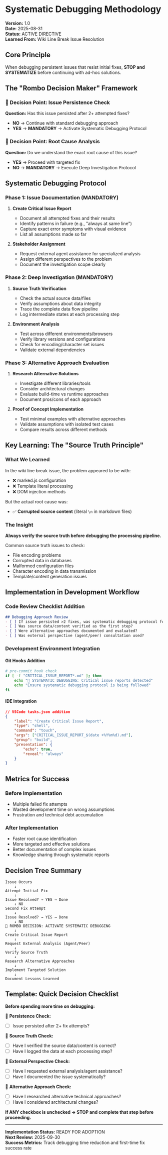 # Systematic Debugging Methodology

**Version:** 1.0  
**Date:** 2025-08-31  
**Status:** ACTIVE DIRECTIVE  
**Learned From:** Wiki Line Break Issue Resolution

## Core Principle

When debugging persistent issues that resist initial fixes, **STOP and SYSTEMATIZE** before continuing with ad-hoc solutions.

## The "Rombo Decision Maker" Framework

### 🔶 Decision Point: Issue Persistence Check

**Question:** Has this issue persisted after 2+ attempted fixes?

- **NO** → Continue with standard debugging approach
- **YES** → **MANDATORY** → Activate Systematic Debugging Protocol

### 🔶 Decision Point: Root Cause Analysis

**Question:** Do we understand the exact root cause of this issue?

- **YES** → Proceed with targeted fix
- **NO** → **MANDATORY** → Execute Deep Investigation Protocol

## Systematic Debugging Protocol

### Phase 1: Issue Documentation (MANDATORY)

1. **Create Critical Issue Report**
   - Document all attempted fixes and their results
   - Identify patterns in failure (e.g., "always at same line")
   - Capture exact error symptoms with visual evidence
   - List all assumptions made so far

2. **Stakeholder Assignment**
   - Request external agent assistance for specialized analysis
   - Assign different perspectives to the problem
   - Document the investigation scope clearly

### Phase 2: Deep Investigation (MANDATORY)

1. **Source Truth Verification**
   - Check the actual source data/files
   - Verify assumptions about data integrity
   - Trace the complete data flow pipeline
   - Log intermediate states at each processing step

2. **Environment Analysis**
   - Test across different environments/browsers
   - Verify library versions and configurations
   - Check for encoding/character set issues
   - Validate external dependencies

### Phase 3: Alternative Approach Evaluation

1. **Research Alternative Solutions**
   - Investigate different libraries/tools
   - Consider architectural changes
   - Evaluate build-time vs runtime approaches
   - Document pros/cons of each approach

2. **Proof of Concept Implementation**
   - Test minimal examples with alternative approaches
   - Validate assumptions with isolated test cases
   - Compare results across different methods

## Key Learning: The "Source Truth Principle"

### What We Learned
In the wiki line break issue, the problem appeared to be with:
- ❌ marked.js configuration
- ❌ Template literal processing  
- ❌ DOM injection methods

But the actual root cause was:
- ✅ **Corrupted source content** (literal `\n` in markdown files)

### The Insight
**Always verify the source truth before debugging the processing pipeline.**

Common source truth issues to check:
- File encoding problems
- Corrupted data in databases
- Malformed configuration files
- Character encoding in data transmission
- Template/content generation issues

## Implementation in Development Workflow

### Code Review Checklist Addition

```markdown
## Debugging Approach Review
- [ ] If issue persisted >2 fixes, was systematic debugging protocol followed?
- [ ] Was source data/content verified as the first step?
- [ ] Were alternative approaches documented and evaluated?
- [ ] Was external perspective (agent/peer) consultation used?
```

### Development Environment Integration

#### Git Hooks Addition
```bash
# pre-commit hook check
if [ -f "CRITICAL_ISSUE_REPORT*.md" ]; then
    echo "🔶 SYSTEMATIC DEBUGGING: Critical issue reports detected"
    echo "Ensure systematic debugging protocol is being followed"
fi
```

#### IDE Integration
```json
// VSCode tasks.json addition
{
    "label": "Create Critical Issue Report",
    "type": "shell",
    "command": "touch",
    "args": ["CRITICAL_ISSUE_REPORT_$(date +%Y%m%d).md"],
    "group": "build",
    "presentation": {
        "echo": true,
        "reveal": "always"
    }
}
```

## Metrics for Success

### Before Implementation
- Multiple failed fix attempts
- Wasted development time on wrong assumptions
- Frustration and technical debt accumulation

### After Implementation  
- Faster root cause identification
- More targeted and effective solutions
- Better documentation of complex issues
- Knowledge sharing through systematic reports

## Decision Tree Summary

```
Issue Occurs
    ↓
Attempt Initial Fix
    ↓
Issue Resolved? → YES → Done
    ↓ NO
Second Fix Attempt  
    ↓
Issue Resolved? → YES → Done
    ↓ NO
🔶 ROMBO DECISION: ACTIVATE SYSTEMATIC DEBUGGING
    ↓
Create Critical Issue Report
    ↓
Request External Analysis (Agent/Peer)
    ↓
Verify Source Truth
    ↓
Research Alternative Approaches
    ↓
Implement Targeted Solution
    ↓
Document Lessons Learned
```

## Template: Quick Decision Checklist

**Before spending more time on debugging:**

🔶 **Persistence Check:**
- [ ] Issue persisted after 2+ fix attempts?

🔶 **Source Truth Check:**  
- [ ] Have I verified the source data/content is correct?
- [ ] Have I logged the data at each processing step?

🔶 **External Perspective Check:**
- [ ] Have I requested external analysis/agent assistance?
- [ ] Have I documented the issue systematically?

🔶 **Alternative Approach Check:**
- [ ] Have I researched alternative technical approaches?
- [ ] Have I considered architectural changes?

**If ANY checkbox is unchecked → STOP and complete that step before proceeding.**

---

**Implementation Status:** READY FOR ADOPTION  
**Next Review:** 2025-09-30  
**Success Metrics:** Track debugging time reduction and first-time fix success rate